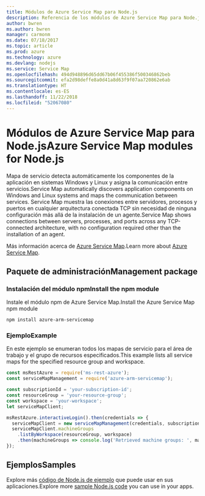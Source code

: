 ```yaml
---
title: Módulos de Azure Service Map para Node.js
description: Referencia de los módulos de Azure Service Map para Node.js
author: bwren
ms.author: bwren
manager: carmonm
ms.date: 07/18/2017
ms.topic: article
ms.prod: azure
ms.technology: azure
ms.devlang: nodejs
ms.service: Service Map
ms.openlocfilehash: 494d948896d65dd67b06f455386f500346862beb
ms.sourcegitcommit: efa2d98deffe8a0d41a8d63f9f07aa720862e6ab
ms.translationtype: HT
ms.contentlocale: es-ES
ms.lasthandoff: 11/22/2018
ms.locfileid: "52067080"
---
```

# <a name="azure-service-map-modules-for-nodejs"></a><span data-ttu-id="eb831-103">Módulos de Azure Service Map para Node.js</span><span class="sxs-lookup"><span data-stu-id="eb831-103">Azure Service Map modules for Node.js</span></span>

<span data-ttu-id="eb831-104">Mapa de servicio detecta automáticamente los componentes de la aplicación en sistemas Windows y Linux y asigna la comunicación entre servicios.</span><span class="sxs-lookup"><span data-stu-id="eb831-104">Service Map automatically discovers application components on Windows and Linux systems and maps the communication between services.</span></span> <span data-ttu-id="eb831-105">Service Map muestra las conexiones entre servidores, procesos y puertos en cualquier arquitectura conectada TCP sin necesidad de ninguna configuración más allá de la instalación de un agente.</span><span class="sxs-lookup"><span data-stu-id="eb831-105">Service Map shows connections between servers, processes, and ports across any TCP-connected architecture, with no configuration required other than the installation of an agent.</span></span>

<span data-ttu-id="eb831-106">Más información acerca de [Azure Service Map](https://docs.microsoft.com/azure/operations-management-suite/operations-management-suite-service-map).</span><span class="sxs-lookup"><span data-stu-id="eb831-106">Learn more about [Azure Service Map](https://docs.microsoft.com/azure/operations-management-suite/operations-management-suite-service-map).</span></span>

## <a name="management-package"></a><span data-ttu-id="eb831-107">Paquete de administración</span><span class="sxs-lookup"><span data-stu-id="eb831-107">Management package</span></span>

### <a name="install-the-npm-module"></a><span data-ttu-id="eb831-108">Instalación del módulo npm</span><span class="sxs-lookup"><span data-stu-id="eb831-108">Install the npm module</span></span>

<span data-ttu-id="eb831-109">Instale el módulo npm de Azure Service Map.</span><span class="sxs-lookup"><span data-stu-id="eb831-109">Install the Azure Service Map npm module</span></span>

```bash
npm install azure-arm-servicemap
```

### <a name="example"></a><span data-ttu-id="eb831-110">Ejemplo</span><span class="sxs-lookup"><span data-stu-id="eb831-110">Example</span></span>

<span data-ttu-id="eb831-111">En este ejemplo se enumeran todos los mapas de servicio para el área de trabajo y el grupo de recursos especificados.</span><span class="sxs-lookup"><span data-stu-id="eb831-111">This example lists all service maps for the specified resource group and workspace.</span></span>

```javascript
const msRestAzure = require('ms-rest-azure');
const serviceMapManagement = require('azure-arm-servicemap');

const subscriptionId = 'your-subscription-id';
const resourceGroup = 'your-resource-group';
const workspace = 'your-workspace';
let serviceMapClient;

msRestAzure.interactiveLogin().then(credentials => {
  serviceMapClient = new serviceMapManagement(credentials, subscriptionId);
  serviceMapClient.machineGroups
    .listByWorkspace(resourceGroup, workspace)
    .then(machineGroups => console.log('Retrieved machine groups: ', machineGroups));
});
```

## <a name="samples"></a><span data-ttu-id="eb831-112">Ejemplos</span><span class="sxs-lookup"><span data-stu-id="eb831-112">Samples</span></span>

<span data-ttu-id="eb831-113">Explore más [código de Node.js de ejemplo](https://azure.microsoft.com/resources/samples/?platform=nodejs) que puede usar en sus aplicaciones.</span><span class="sxs-lookup"><span data-stu-id="eb831-113">Explore more [sample Node.js code](https://azure.microsoft.com/resources/samples/?platform=nodejs) you can use in your apps.</span></span>
